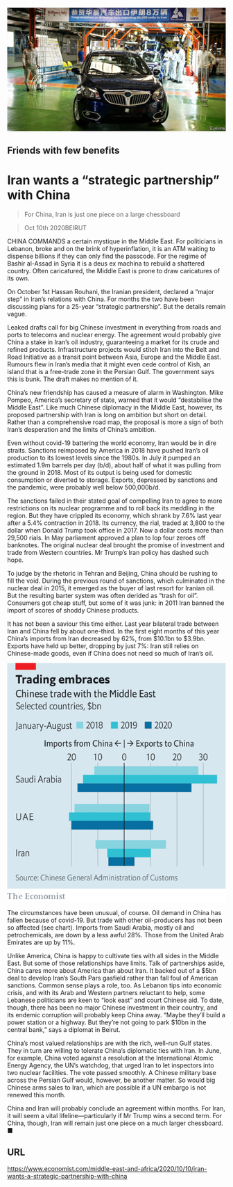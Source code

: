 ![](./images/20201010_MAP002_0.jpg)

## Friends with few benefits

# Iran wants a “strategic partnership” with China

> For China, Iran is just one piece on a large chessboard

> Oct 10th 2020BEIRUT

CHINA COMMANDS a certain mystique in the Middle East. For politicians in Lebanon, broke and on the brink of hyperinflation, it is an ATM waiting to dispense billions if they can only find the passcode. For the regime of Bashir al-Assad in Syria it is a deus ex machina to rebuild a shattered country. Often caricatured, the Middle East is prone to draw caricatures of its own.

On October 1st Hassan Rouhani, the Iranian president, declared a “major step” in Iran’s relations with China. For months the two have been discussing plans for a 25-year “strategic partnership”. But the details remain vague.

Leaked drafts call for big Chinese investment in everything from roads and ports to telecoms and nuclear energy. The agreement would probably give China a stake in Iran’s oil industry, guaranteeing a market for its crude and refined products. Infrastructure projects would stitch Iran into the Belt and Road Initiative as a transit point between Asia, Europe and the Middle East. Rumours flew in Iran’s media that it might even cede control of Kish, an island that is a free-trade zone in the Persian Gulf. The government says this is bunk. The draft makes no mention of it.

China’s new friendship has caused a measure of alarm in Washington. Mike Pompeo, America’s secretary of state, warned that it would “destabilise the Middle East”. Like much Chinese diplomacy in the Middle East, however, its proposed partnership with Iran is long on ambition but short on detail. Rather than a comprehensive road map, the proposal is more a sign of both Iran’s desperation and the limits of China’s ambition.

Even without covid-19 battering the world economy, Iran would be in dire straits. Sanctions reimposed by America in 2018 have pushed Iran’s oil production to its lowest levels since the 1980s. In July it pumped an estimated 1.9m barrels per day (b/d), about half of what it was pulling from the ground in 2018. Most of its output is being used for domestic consumption or diverted to storage. Exports, depressed by sanctions and the pandemic, were probably well below 500,000b/d.

The sanctions failed in their stated goal of compelling Iran to agree to more restrictions on its nuclear programme and to roll back its meddling in the region. But they have crippled its economy, which shrank by 7.6% last year after a 5.4% contraction in 2018. Its currency, the rial, traded at 3,800 to the dollar when Donald Trump took office in 2017. Now a dollar costs more than 29,500 rials. In May parliament approved a plan to lop four zeroes off banknotes. The original nuclear deal brought the promise of investment and trade from Western countries. Mr Trump’s Iran policy has dashed such hope.

To judge by the rhetoric in Tehran and Beijing, China should be rushing to fill the void. During the previous round of sanctions, which culminated in the nuclear deal in 2015, it emerged as the buyer of last resort for Iranian oil. But the resulting barter system was often derided as “trash for oil”. Consumers got cheap stuff, but some of it was junk: in 2011 Iran banned the import of scores of shoddy Chinese products.

It has not been a saviour this time either. Last year bilateral trade between Iran and China fell by about one-third. In the first eight months of this year China’s imports from Iran decreased by 62%, from $10.1bn to $3.9bn. Exports have held up better, dropping by just 7%: Iran still relies on Chinese-made goods, even if China does not need so much of Iran’s oil.



![](./images/20201010_MAC075.png)

The circumstances have been unusual, of course. Oil demand in China has fallen because of covid-19. But trade with other oil-producers has not been so affected (see chart). Imports from Saudi Arabia, mostly oil and petrochemicals, are down by a less awful 28%. Those from the United Arab Emirates are up by 11%.

Unlike America, China is happy to cultivate ties with all sides in the Middle East. But some of those relationships have limits. Talk of partnerships aside, China cares more about America than about Iran. It backed out of a $5bn deal to develop Iran’s South Pars gasfield rather than fall foul of American sanctions. Common sense plays a role, too. As Lebanon tips into economic crisis, and with its Arab and Western partners reluctant to help, some Lebanese politicians are keen to “look east” and court Chinese aid. To date, though, there has been no major Chinese investment in their country, and its endemic corruption will probably keep China away. “Maybe they’ll build a power station or a highway. But they’re not going to park $10bn in the central bank,” says a diplomat in Beirut.

China’s most valued relationships are with the rich, well-run Gulf states. They in turn are willing to tolerate China’s diplomatic ties with Iran. In June, for example, China voted against a resolution at the International Atomic Energy Agency, the UN’s watchdog, that urged Iran to let inspectors into two nuclear facilities. The vote passed smoothly. A Chinese military base across the Persian Gulf would, however, be another matter. So would big Chinese arms sales to Iran, which are possible if a UN embargo is not renewed this month.

China and Iran will probably conclude an agreement within months. For Iran, it will seem a vital lifeline—particularly if Mr Trump wins a second term. For China, though, Iran will remain just one piece on a much larger chessboard. ■

## URL

https://www.economist.com/middle-east-and-africa/2020/10/10/iran-wants-a-strategic-partnership-with-china
